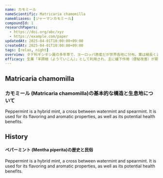 ```yaml
---
name: カモミール
nameScientific: Matricaria chamomilla
nameAliases: [ジャーマンカモミール]
compoundId: 1
researchPapers:
  - https://doi.org/abc/xyz
  - https://example.com/paper
updatedAt: 2025-04-01T10:00:00+09:00
createdAt: 2025-04-01T10:00:00+09:00
tags: [relax, night]
overview: タデ科ギシギシ属の多年草で、ヨーロッパ原産だが世界各地に分布。葉は細長く波打ち、根は黄色を帯びる。湿地や道端に自生し、耐久性が高い。根は生薬「羊蹄根（ようていこん）」として下剤や皮膚病治療に用いられるほか、葉は若いものが食用となる。
efficacy: 生薬「羊蹄根（ようていこん）」として利用され、主に緩下作用（便秘改善）が期待される。根に含まれるアントラキノン誘導体が腸を刺激し、排便を促す。また、抗炎症作用や抗菌作用があり、皮膚疾患や湿疹の治療にも使われる。さらに、抗酸化作用があり、体内の老化防止やデトックス効果も期待される。
---
```


## Matricaria chamomilla
### カモミール (Matricaria chamomilla)の基本的な構造と生息地について

Peppermint is a hybrid mint, a cross between watermint and spearmint. It is used for its flavoring and aromatic properties, as well as its potential health benefits.

## History
#### ペパーミント (Mentha piperita)の歴史と民俗

Peppermint is a hybrid mint, a cross between watermint and spearmint. It is used for its flavoring and aromatic properties, as well as its potential health benefits.